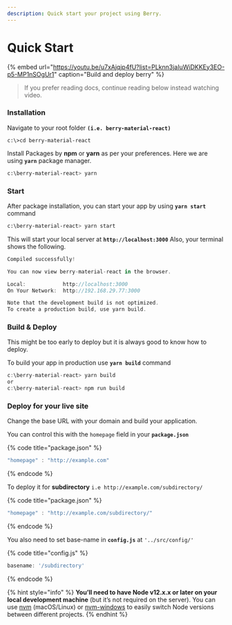 ```yaml
---
description: Quick start your project using Berry.
---
```


# Quick Start

{% embed url="https://youtu.be/u7xAjqjp4fU?list=PLknn3jaIuWiDKKEy3EO-p5-MP1nSOgUr1" caption="Build and deploy berry" %}

> If you prefer reading docs, continue reading below instead watching video.

### Installation

Navigate to your root folder **`(i.e. berry-material-react)`**

```text
c:\>cd berry-material-react
```

Install Packages by **npm** or **yarn** as per your preferences. Here we are using **`yarn`** package manager.

```bash
c:\berry-material-react> yarn
```

### Start

After package installation, you can start your app by using **`yarn start`** command

```bash
c:\berry-material-react> yarn start
```

This will start your local server at **`http://localhost:3000`** Also, your terminal shows the following.

```javascript
Compiled successfully!

You can now view berry-material-react in the browser.

Local:            http://localhost:3000    
On Your Network:  http://192.168.29.77:3000

Note that the development build is not optimized.
To create a production build, use yarn build.
```

### Build & Deploy

This might be too early to deploy but it is always good to know how to deploy.

To build your app in production use **`yarn build`** command

```javascript
c:\berry-material-react> yarn build
or
c:\berry-material-react> npm run build
```

### Deploy for your live site

Change the base URL with your domain and build your application.

You can control this with the `homepage` field in your **`package.json`**

{% code title="package.json" %}
```javascript
"homepage" : "http://example.com"
```
{% endcode %}

To deploy it for **subdirectory** `i.e http://example.com/subdirectory/`

{% code title="package.json" %}
```javascript
"homepage" : "http://example.com/subdirectory/"
```
{% endcode %}

You also need to set base-name in **`config.js`** at `'../src/config/'`

{% code title="config.js" %}
```javascript
basename: '/subdirectory'
```
{% endcode %}

{% hint style="info" %}
**You’ll need to have Node v12.x.x or later on your local development machine** \(but it’s not required on the server\). You can use [nvm](https://github.com/creationix/nvm#installation) \(macOS/Linux\) or [nvm-windows](https://github.com/coreybutler/nvm-windows#node-version-manager-nvm-for-windows) to easily switch Node versions between different projects.
{% endhint %}

